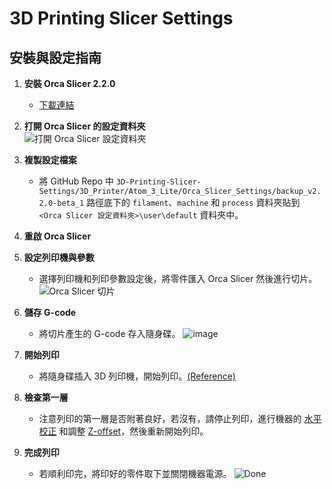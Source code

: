 # 3D Printing Slicer Settings  

## 安裝與設定指南  

1. **安裝 Orca Slicer 2.2.0**  
   - [下載連結](https://github.com/SoftFever/OrcaSlicer/releases/tag/v2.2.0-beta)  

2. **打開 Orca Slicer 的設定資料夾**  
   ![打開 Orca Slicer 設定資料夾](https://github.com/user-attachments/assets/a25e2c53-8bf1-439a-853a-231aa897e807)  
   
3. **複製設定檔案**  
   - 將 GitHub Repo 中 `3D-Printing-Slicer-Settings/3D_Printer/Atom_3_Lite/Orca_Slicer_Settings/backup_v2.2.0-beta_1` 路徑底下的 `filament`、`machine` 和 `process` 資料夾貼到 `<Orca Slicer 設定資料夾>\user\default` 資料夾中。  

4. **重啟 Orca Slicer**  

5. **設定列印機與參數**  
   - 選擇列印機和列印參數設定後，將零件匯入 Orca Slicer 然後進行切片。
     ![Orca Slicer 切片](https://github.com/user-attachments/assets/bcdeb459-aa02-4c4a-8978-dcd263a561c7)  


6. **儲存 G-code**  
   - 將切片產生的 G-code 存入隨身碟。
     ![image](https://github.com/user-attachments/assets/e3629ed0-8a4d-4d52-96f6-d0730fb6069b)  


7. **開始列印**  
   - 將隨身碟插入 3D 列印機，開始列印。[(Reference)](https://irp.cdn-website.com/fc22b9d3/files/uploaded/ZH-Atom%203%20User_s%20Manual%20Final%20%281%29.pdf)   

8. **檢查第一層**  
   - 注意列印的第一層是否附著良好，若沒有，請停止列印，進行機器的 [水平校正](https://www.atom3dp.com/instruction/start/usermanual/bedleveling/stl/atom-3-/-3-lite) 和調整 [Z-offset](https://www.atom3dp.com/instruction/start/usermanual/bedleveling/stl/z---offset-調整)，然後重新開始列印。  

9. **完成列印**
   - 若順利印完，將印好的零件取下並關閉機器電源。
     ![Done](https://github.com/user-attachments/assets/1c8423b1-beee-47c4-81e9-191a5e1a787a)  


